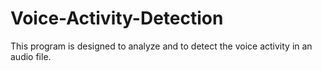 # Voice-Activity-Detection
This program is designed to analyze and to detect the voice activity in an audio file.
